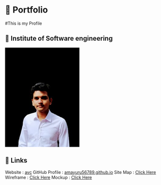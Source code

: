 # :beginner: Portfolio
#This is my Profile
## :rocket: **Institute of Software engineering**

![Image of Amayuru](assets/images/WhatsApp%20Image%202021-11-07%20at%2010.42.06%20PM.jpeg)

## :link: **Links**
Website : [avc](https://amayuru5678.000webhostapp.com/)
GitHub Profile : [amayuru56789.github.io](https://amayuru56789.github.io/MyProfile/)
Site Map : [Click Here](https://www.gloomaps.com/Qrlx69Ntwg)
Wireframe : [Click Here](https://wireframe.cc/SOAPgo)
Mockup : [Click Here](https://www.figma.com/file/XxYYR5bQ8tSx4Os374IBqi/avc?node-id=3%3A8)
